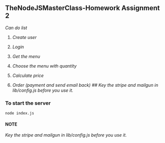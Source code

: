 ## TheNodeJSMasterClass-Homework Assignment 2

*Can do list*

1. *Create user*

2. *Login*

3. *Get the menu*

4. *Choose the menu with quantity*

5. *Calculate price*

6. *Order (payment and send email back) ## Key the stripe and mailgun in lib/config.js before you use it.*

### To start the server

```
node index.js
```

#### NOTE
*Key the stripe and mailgun in lib/config.js before you use it.*
